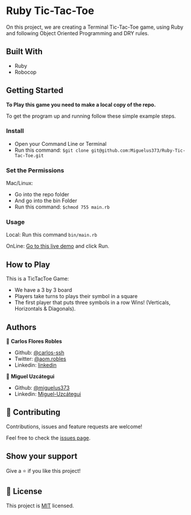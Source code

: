 # Ruby Tic-Tac-Toe
On this project, we are creating a Terminal Tic-Tac-Toe game, using Ruby and following Object Oriented Programming and DRY rules.

## Built With

- Ruby
- Robocop

## Getting Started

**To Play this game you need to make a local copy of the repo.**

To get the program up and running follow these simple example steps.

### Install

- Open your Command Line or Terminal
- Run this command: `$git clone git@github.com:Miguelus373/Ruby-Tic-Tac-Toe.git`

### Set the Permissions

Mac/Linux: 
- Go into the repo folder
- And go into the bin Folder
- Run this command: `$chmod 755 main.rb`

### Usage

Local:
Run this command `bin/main.rb`

OnLine:
[Go to this live demo](https://repl.it/@carlosssh/mainrb#main.rb) and click Run.

## How to Play

This is a TicTacToe Game:

- We have a 3 by 3 board
- Players take turns to plays their symbol in a square
- The first player that puts three symbols in a row Wins! (Verticals, Horizontals & Diagonals).

## Authors

👤 **Carlos Flores Robles**

- Github: [@carlos-ssh](https://github.com/carlos-ssh)
- Twitter: [@aom.robles](https://twitter.com/aom.robles)
- Linkedin: [linkedin](https://www.linkedin.com/in/carlos-ssh)

👤 **Miguel Uzcátegui**
- Github: [@miguelus373](https://github.com/miguelus373)
- Linkedin: [Miguel-Uzcátegui](https://www.linkedin.com/in/miguelus/)

## 🤝 Contributing

Contributions, issues and feature requests are welcome!

Feel free to check the [issues page](https://github.com/Miguelus373/Ruby-Tic-Tac-Toe/issues).

## Show your support

Give a ⭐️ if you like this project!

## 📝 License

This project is [MIT](lic.url) licensed.